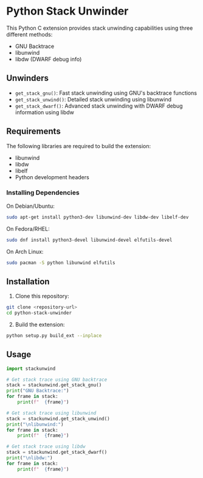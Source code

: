 # Python Stack Unwinder

This Python C extension provides stack unwinding capabilities using three different methods:
- GNU Backtrace
- libunwind
- libdw (DWARF debug info)

## Unwinders

- `get_stack_gnu()`: Fast stack unwinding using GNU's backtrace functions
- `get_stack_unwind()`: Detailed stack unwinding using libunwind
- `get_stack_dwarf()`: Advanced stack unwinding with DWARF debug information using libdw

## Requirements

The following libraries are required to build the extension:
- libunwind
- libdw
- libelf
- Python development headers

### Installing Dependencies

On Debian/Ubuntu:
```bash
sudo apt-get install python3-dev libunwind-dev libdw-dev libelf-dev
```

On Fedora/RHEL:
```bash
sudo dnf install python3-devel libunwind-devel elfutils-devel
```

On Arch Linux:
```bash
sudo pacman -S python libunwind elfutils
```

## Installation

1. Clone this repository:
```bash
git clone <repository-url>
cd python-stack-unwinder
```

2. Build the extension:
```bash
python setup.py build_ext --inplace
```

## Usage

```python
import stackunwind

# Get stack trace using GNU backtrace
stack = stackunwind.get_stack_gnu()
print("GNU Backtrace:")
for frame in stack:
    print(f"  {frame}")

# Get stack trace using libunwind
stack = stackunwind.get_stack_unwind()
print("\nlibunwind:")
for frame in stack:
    print(f"  {frame}")

# Get stack trace using libdw
stack = stackunwind.get_stack_dwarf()
print("\nlibdw:")
for frame in stack:
    print(f"  {frame}")
```
